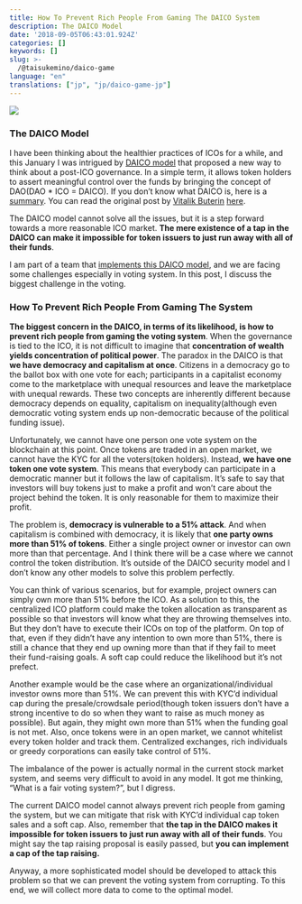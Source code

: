 ```yaml
---
title: How To Prevent Rich People From Gaming The DAICO System
description: The DAICO Model
date: '2018-09-05T06:43:01.924Z'
categories: []
keywords: []
slug: >-
  /@taisukemino/daico-game
language: "en"
translations: ["jp", "jp/daico-game-jp"]
---
```


![](https://cdn-images-1.medium.com/max/1200/1*CFbHqKuklsNNo7sRhUgnqg.png)

### **The DAICO Model**

I have been thinking about the healthier practices of ICOs for a while, and this January I was intrigued by [DAICO model](https://ethresear.ch/t/explanation-of-daicos/465) that proposed a new way to think about a post-ICO governance. In a simple term, it allows token holders to assert meaningful control over the funds by bringing the concept of DAO(DAO \* ICO = DAICO). If you don’t know what DAICO is, here is a [summary](https://medium.com/icovo/what-is-daico-b88286fa7b7f). You can read the original post by [Vitalik Buterin](https://medium.com/u/587a00dbce51) [here](https://ethresear.ch/t/explanation-of-daicos/465).

The DAICO model cannot solve all the issues, but it is a step forward towards a more reasonable ICO market. **The mere existence of a tap in the DAICO can make it impossible for token issuers to just run away with all of their funds**.

I am part of a team that [implements this DAICO model](https://github.com/icovo/DAICOVO), and we are facing some challenges especially in voting system. In this post, I discuss the biggest challenge in the voting.

### **How To Prevent Rich People From Gaming The System**

**The biggest concern in the DAICO, in terms of its likelihood, is how to prevent rich people from gaming the voting system**. When the governance is tied to the ICO, it is not difficult to imagine that **concentration of wealth yields concentration of political power**. The paradox in the DAICO is that **we have democracy and capitalism at once**. Citizens in a democracy go to the ballot box with one vote for each; participants in a capitalist economy come to the marketplace with unequal resources and leave the marketplace with unequal rewards. These two concepts are inherently different because democracy depends on equality, capitalism on inequality(although even democratic voting system ends up non-democratic because of the political funding issue).

Unfortunately, we cannot have one person one vote system on the blockchain at this point. Once tokens are traded in an open market, we cannot have the KYC for all the voters(token holders). Instead, **we have one token one vote system**. This means that everybody can participate in a democratic manner but it follows the law of capitalism. It’s safe to say that investors will buy tokens just to make a profit and won’t care about the project behind the token. It is only reasonable for them to maximize their profit.

The problem is, **democracy is vulnerable to a 51% attack**. And when capitalism is combined with democracy, it is likely that **one party owns more than 51% of tokens**. Either a single project owner or investor can own more than that percentage. And I think there will be a case where we cannot control the token distribution. It’s outside of the DAICO security model and I don’t know any other models to solve this problem perfectly.

You can think of various scenarios, but for example, project owners can simply own more than 51% before the ICO. As a solution to this, the centralized ICO platform could make the token allocation as transparent as possible so that investors will know what they are throwing themselves into. But they don’t have to execute their ICOs on top of the platform. On top of that, even if they didn’t have any intention to own more than 51%, there is still a chance that they end up owning more than that if they fail to meet their fund-raising goals. A soft cap could reduce the likelihood but it’s not prefect.

Another example would be the case where an organizational/individual investor owns more than 51%. We can prevent this with KYC’d individual cap during the presale/crowdsale period(though token issuers don’t have a strong incentive to do so when they want to raise as much money as possible). But again, they might own more than 51% when the funding goal is not met. Also, once tokens were in an open market, we cannot whitelist every token holder and track them. Centralized exchanges, rich individuals or greedy corporations can easily take control of 51%.

The imbalance of the power is actually normal in the current stock market system, and seems very difficult to avoid in any model. It got me thinking, “What is a fair voting system?”, but I digress.

The current DAICO model cannot always prevent rich people from gaming the system, but we can mitigate that risk with KYC’d individual cap token sales and a soft cap. Also, remember that **the tap in the DAICO makes it impossible for token issuers to just run away with all of their funds**. You might say the tap raising proposal is easily passed, but **you can implement a cap of the tap raising.**

Anyway, a more sophisticated model should be developed to attack this problem so that we can prevent the voting system from corrupting. To this end, we will collect more data to come to the optimal model.
